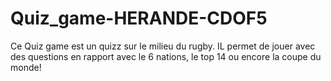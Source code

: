 # Quiz_game-HERANDE-CDOF5
 Ce Quiz game est un quizz sur le milieu du rugby. IL permet de jouer avec des questions en rapport avec le 6 nations, le top 14 ou encore la coupe du monde!

